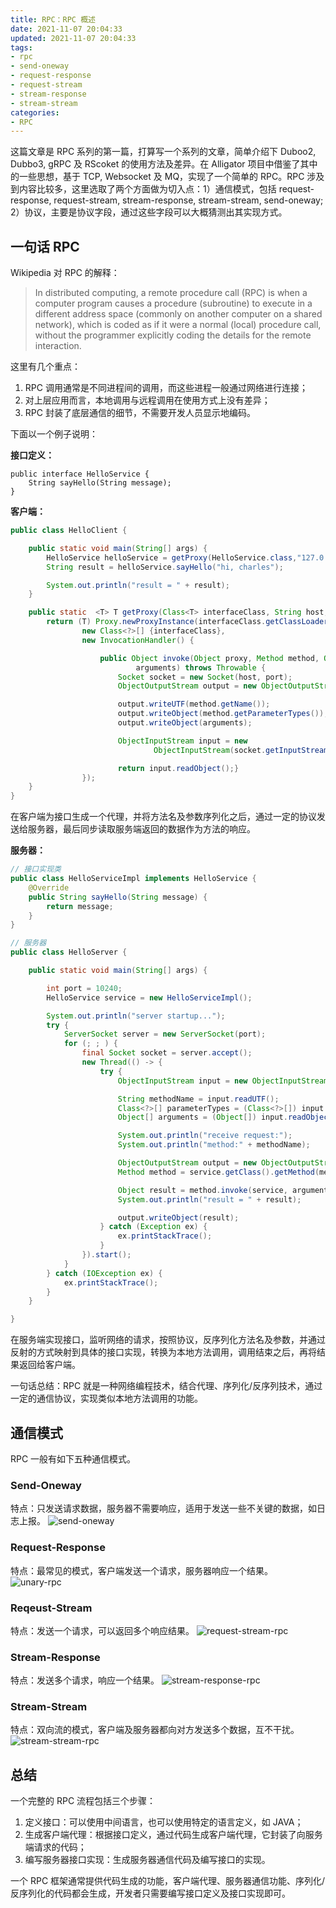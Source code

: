 ```yaml
---
title: RPC：RPC 概述
date: 2021-11-07 20:04:33
updated: 2021-11-07 20:04:33
tags:
- rpc
- send-oneway
- request-response
- request-stream
- stream-response
- stream-stream
categories:
- RPC
---
```


这篇文章是 RPC 系列的第一篇，打算写一个系列的文章，简单介绍下 Duboo2, Dubbo3, gRPC 及 RScoket 的使用方法及差异。在 Alligator 项目中借鉴了其中的一些思想，基于 TCP, Websocket 及 MQ，实现了一个简单的 RPC。RPC 涉及到内容比较多，这里选取了两个方面做为切入点：1）通信模式，包括 request-response, request-stream, stream-response, stream-stream, send-oneway; 2）协议，主要是协议字段，通过这些字段可以大概猜测出其实现方式。

<!-- more -->

## 一句话 RPC
Wikipedia 对 RPC 的解释：
> In distributed computing, a remote procedure call (RPC) is when a computer program causes a procedure (subroutine) to execute in a different address space (commonly on another computer on a shared network), which is coded as if it were a normal (local) procedure call, without the programmer explicitly coding the details for the remote interaction. 

这里有几个重点：
1. RPC 调用通常是不同进程间的调用，而这些进程一般通过网络进行连接；
2. 对上层应用而言，本地调用与远程调用在使用方式上没有差异；
3. RPC 封装了底层通信的细节，不需要开发人员显示地编码。

下面以一个例子说明：

**接口定义：**
```
public interface HelloService {
    String sayHello(String message);
}
```

**客户端：**

```java
public class HelloClient {

    public static void main(String[] args) {
        HelloService helloService = getProxy(HelloService.class,"127.0.0.1",10240);
        String result = helloService.sayHello("hi, charles");

        System.out.println("result = " + result);
    }

    public static  <T> T getProxy(Class<T> interfaceClass, String host, int port){
        return (T) Proxy.newProxyInstance(interfaceClass.getClassLoader(),
                new Class<?>[] {interfaceClass},
                new InvocationHandler() {

                    public Object invoke(Object proxy, Method method, Object[]
                            arguments) throws Throwable {
                        Socket socket = new Socket(host, port);
                        ObjectOutputStream output = new ObjectOutputStream(socket.getOutputStream());

                        output.writeUTF(method.getName());
                        output.writeObject(method.getParameterTypes());
                        output.writeObject(arguments);

                        ObjectInputStream input = new
                                ObjectInputStream(socket.getInputStream());

                        return input.readObject();}
                });
    }
}

```

在客户端为接口生成一个代理，并将方法名及参数序列化之后，通过一定的协议发送给服务器，最后同步读取服务端返回的数据作为方法的响应。

**服务器：**

```java
// 接口实现类
public class HelloServiceImpl implements HelloService {
    @Override
    public String sayHello(String message) {
        return message;
    }
}

// 服务器
public class HelloServer {

    public static void main(String[] args) {

        int port = 10240;
        HelloService service = new HelloServiceImpl();

        System.out.println("server startup...");
        try {
            ServerSocket server = new ServerSocket(port);
            for (; ; ) {
                final Socket socket = server.accept();
                new Thread(() -> {
                    try {
                        ObjectInputStream input = new ObjectInputStream(socket.getInputStream());

                        String methodName = input.readUTF();
                        Class<?>[] parameterTypes = (Class<?>[]) input.readObject();
                        Object[] arguments = (Object[]) input.readObject();

                        System.out.println("receive request:");
                        System.out.println("method:" + methodName);

                        ObjectOutputStream output = new ObjectOutputStream(socket.getOutputStream());
                        Method method = service.getClass().getMethod(methodName,parameterTypes);

                        Object result = method.invoke(service, arguments);
                        System.out.println("result = " + result);

                        output.writeObject(result);
                    } catch (Exception ex) {
                        ex.printStackTrace();
                    }
                }).start();
            }
        } catch (IOException ex) {
            ex.printStackTrace();
        }
    }

}

```
在服务端实现接口，监听网络的请求，按照协议，反序列化方法名及参数，并通过反射的方式映射到具体的接口实现，转换为本地方法调用，调用结束之后，再将结果返回给客户端。

一句话总结：RPC 就是一种网络编程技术，结合代理、序列化/反序列技术，通过一定的通信协议，实现类似本地方法调用的功能。

## 通信模式
RPC 一般有如下五种通信模式。
### Send-Oneway
特点：只发送请求数据，服务器不需要响应，适用于发送一些不关键的数据，如日志上报。
![send-oneway](/images/rpc/send-oneway.jpg "send-oneway")

### Request-Response
特点：最常见的模式，客户端发送一个请求，服务器响应一个结果。
![unary-rpc](/images/rpc/unary-rpc.jpg "unary-rpc")

### Reqeust-Stream
特点：发送一个请求，可以返回多个响应结果。
![request-stream-rpc](/images/rpc/request-stream-rpc.jpg "request-stream-rpc")

### Stream-Response
特点：发送多个请求，响应一个结果。
![stream-response-rpc](/images/rpc/stream-response-rpc.jpg "stream-response-rpc")

### Stream-Stream
特点：双向流的模式，客户端及服务器都向对方发送多个数据，互不干扰。
![stream-stream-rpc](/images/rpc/send-oneway.jpg "stream-stream-rpc")

## 总结
一个完整的 RPC 流程包括三个步骤：
1. 定义接口：可以使用中间语言，也可以使用特定的语言定义，如 JAVA；
2. 生成客户端代理：根据接口定义，通过代码生成客户端代理，它封装了向服务端请求的代码；
3. 编写服务器接口实现：生成服务器通信代码及编写接口的实现。

一个 RPC 框架通常提供代码生成的功能，客户端代理、服务器通信功能、序列化/反序列化的代码都会生成，开发者只需要编写接口定义及接口实现即可。


